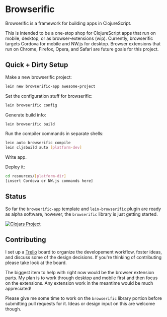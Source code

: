 # Browserific

Browserific is a framework for building apps in ClojureScript. 

This is intended to be a one-stop shop for ClojureScript apps that 
run on mobile, desktop, or as browser-extensions (wip). Currently,
browserific targets Cordova for mobile and NW.js for desktop. Browser
extensions that run on Chrome, Firefox, Opera, and Safari are future
goals for this project. 


## Quick + Dirty Setup

Make a new browserific project:
```sh
lein new browserific-app awesome-project
```

Set the configuration stuff for browserific:
```sh
lein browserific config
```

Generate build info:
```sh
lein browserific build
```

Run the compiler commands in separate shells:
```sh
lein auto browserific compile
lein cljsbuild auto [platform-dev]
```

Write app.

Deploy it:
```sh
cd resources/[platform-dir]
[insert Cordova or NW.js commands here]
```

## Status

So far the `browserific-app` template and `lein-browserific` plugin are
ready as alpha software, however, the `browserific` library is just 
getting started.


[![Clojars Project](http://clojars.org/lein-browserific/latest-version.svg)](http://clojars.org/lein-browserific)

## Contributing

I set up a [Trello](https://trello.com/b/hDlRgiHo/browserific) board
to organize the developement workflow, foster ideas, and discuss some of
the design decisions. If you're thinking of contributing please take
look at the board.

The biggest item to help with right now would be the browser extension
parts. My plan is to work through desktop and mobile first and then
focus on the extensions. Any extension work in the meantime would be
much appreciated! 

Please give me some time to work on the `browserific` library portion
before submitting pull requests for it. Ideas or design input on this
are welcome though.
